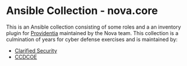 # Ansible Collection - nova.core

This is an Ansible collection consisting of some roles and a an inventory plugin for [Providentia](https://github.com/ClarifiedSecurity/Providentia) maintained by the Nova team. This collection is a culmination of years for cyber defense exercises and is maintained by:

- [Clarified Security](https://www.clarifiedsecurity.com)
- [CCDCOE](https://ccdcoe.org/)

